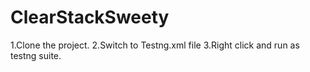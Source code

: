 # ClearStackSweety
1.Clone the project.
2.Switch to Testng.xml file
3.Right click and run as testng suite.
